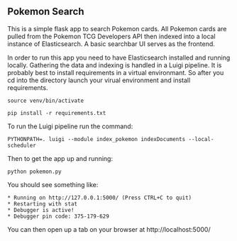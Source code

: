 ## Pokemon Search

This is a simple flask app to search Pokemon cards. All Pokemon cards are pulled from the Pokemon TCG Developers API then indexed into a local instance of Elasticsearch. A basic searchbar UI serves as the frontend. 

In order to run this app you need to have Elasticsearch installed and running locally. Gathering the data and indexing is handled in a Luigi pipeline. It is probably best to install requirements in a virtual environmant. So after you cd into the directory launch your virual environment and install requirements. 

```
source venv/bin/activate

pip install -r requirements.txt
```

To run the Luigi pipeline run the command:

```
PYTHONPATH=. luigi --module index_pokemon indexDocuments --local-scheduler
```

Then to get the app up and running:
```
python pokemon.py
```

You should see something like:

```
* Running on http://127.0.0.1:5000/ (Press CTRL+C to quit)
* Restarting with stat
* Debugger is active!
* Debugger pin code: 375-179-629
```
 
 You can then open up a tab on your browser at http://localhost:5000/
 
 
